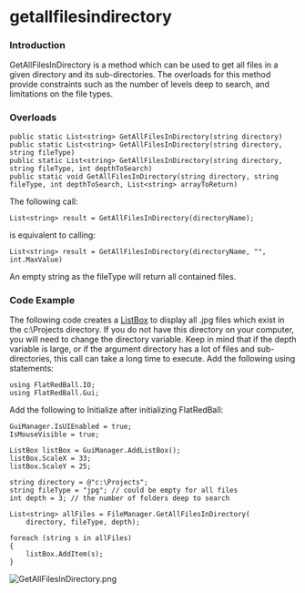 # getallfilesindirectory

### Introduction

GetAllFilesInDirectory is a method which can be used to get all files in a given directory and its sub-directories. The overloads for this method provide constraints such as the number of levels deep to search, and limitations on the file types.

### Overloads

```
public static List<string> GetAllFilesInDirectory(string directory)
public static List<string> GetAllFilesInDirectory(string directory, string fileType)
public static List<string> GetAllFilesInDirectory(string directory, string fileType, int depthToSearch)
public static void GetAllFilesInDirectory(string directory, string fileType, int depthToSearch, List<string> arrayToReturn)
```

The following call:

```
List<string> result = GetAllFilesInDirectory(directoryName);
```

is equivalent to calling:

```
List<string> result = GetAllFilesInDirectory(directoryName, "", int.MaxValue)
```

An empty string as the fileType will return all contained files.

### Code Example

The following code creates a [ListBox](../../../../../frb/docs/index.php) to display all .jpg files which exist in the c:\Projects directory. If you do not have this directory on your computer, you will need to change the directory variable. Keep in mind that if the depth variable is large, or if the argument directory has a lot of files and sub-directories, this call can take a long time to execute. Add the following using statements:

```
using FlatRedBall.IO;
using FlatRedBall.Gui;
```

Add the following to Initialize after initializing FlatRedBall:

```
GuiManager.IsUIEnabled = true;
IsMouseVisible = true;

ListBox listBox = GuiManager.AddListBox();
listBox.ScaleX = 33;
listBox.ScaleY = 25;

string directory = @"c:\Projects";
string fileType = "jpg"; // could be empty for all files
int depth = 3; // the number of folders deep to search

List<string> allFiles = FileManager.GetAllFilesInDirectory(
    directory, fileType, depth);

foreach (string s in allFiles)
{
    listBox.AddItem(s);
}
```

![GetAllFilesInDirectory.png](../../../../../media/migrated_media-GetAllFilesInDirectory.png)
